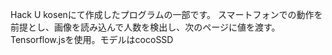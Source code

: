 Hack U kosenにて作成したプログラムの一部です。
スマートフォンでの動作を前提とし、画像を読み込んで人数を検出し、次のページに値を渡す。
Tensorflow.jsを使用。モデルはcocoSSD
